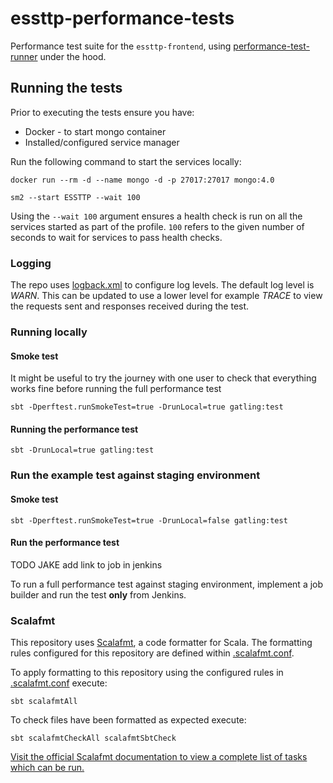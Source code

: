 # essttp-performance-tests

Performance test suite for the `essttp-frontend`,
using [performance-test-runner](https://github.com/hmrc/performance-test-runner) under the hood.

## Running the tests

Prior to executing the tests ensure you have:

* Docker - to start mongo container
* Installed/configured service manager

Run the following command to start the services locally:

```
docker run --rm -d --name mongo -d -p 27017:27017 mongo:4.0

sm2 --start ESSTTP --wait 100
```

Using the `--wait 100` argument ensures a health check is run on all the services started as part of the profile. `100`
refers to the given number of seconds to wait for services to pass health checks.

### Logging

The repo uses [logback.xml](src/test/resources) to configure log levels. The default log level is *WARN*. This can be
updated to use a lower level for example *TRACE* to view the requests sent and responses received during the test.

### Running locally

#### Smoke test

It might be useful to try the journey with one user to check that everything works fine before running the full
performance test

```
sbt -Dperftest.runSmokeTest=true -DrunLocal=true gatling:test
```

#### Running the performance test

```
sbt -DrunLocal=true gatling:test
```

### Run the example test against staging environment

#### Smoke test

```
sbt -Dperftest.runSmokeTest=true -DrunLocal=false gatling:test
```

#### Run the performance test

TODO JAKE add link to job in jenkins

To run a full performance test against staging environment, implement a job builder and run the test **only** from
Jenkins.

### Scalafmt

This repository uses [Scalafmt](https://scalameta.org/scalafmt/), a code formatter for Scala. The formatting rules
configured for this repository are defined within [.scalafmt.conf](.scalafmt.conf).

To apply formatting to this repository using the configured rules in [.scalafmt.conf](.scalafmt.conf) execute:

 ```
 sbt scalafmtAll
 ```

To check files have been formatted as expected execute:

 ```
 sbt scalafmtCheckAll scalafmtSbtCheck
 ```

[Visit the official Scalafmt documentation to view a complete list of tasks which can be run.](https://scalameta.org/scalafmt/docs/installation.html#task-keys)